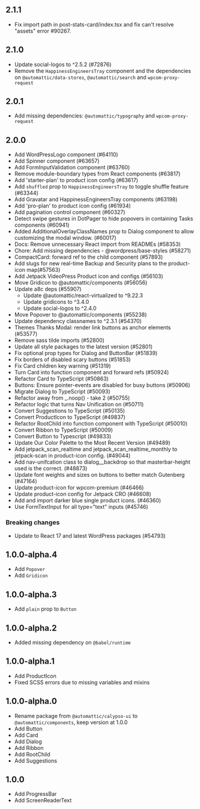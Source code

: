 ## 2.1.1

- Fix import path in post-stats-card/index.tsx and fix can't resolve "assets" error #90267.

## 2.1.0

- Update social-logos to ^2.5.2 (#72876)
- Remove the `HappinessEngineersTray` component and the dependencies on `@automattic/data-stores`, `@automattic/search` and `wpcom-proxy-request`

## 2.0.1

- Add missing dependencies: `@automattic/typography` and `wpcom-proxy-request`

## 2.0.0

- Add WordPressLogo component (#64110)
- Add Spinner component (#63657)
- Add FormInputValidation component (#63760)
- Remove module-boundary types from React components (#63817)
- Add 'starter-plan' to product icon config (#63617)
- Add `shuffled` prop to `HappinessEngineersTray` to toggle shuffle feature (#63344)
- Add Gravatar and HappinessEngineersTray components (#63198)
- Add 'pro-plan' to product icon config (#61934)
- Add pagination control component (#60327)
- Detect swipe gestures in DotPager to hide popovers in containing Tasks components (#60941)
- Added AdditionalOverlayClassNames prop to Dialog component to allow customizing the modal window. (#60017)
- Docs: Remove unnecessary React import from READMEs (#58353)
- Chore: Add missing dependencies - @wordpress/base-styles (#58271)
- CompactCard: forward ref to the child component (#57893)
- Add slugs for new real-time Backup and Security plans to the product-icon map(#57563)
- Add Jetpack VideoPress Product icon and configs (#56103)
- Move Gridicon to @automattic/components (#56056)
- Update a8c deps (#55907)
  - Update @automattic/react-virtualized to ^9.22.3
  - Update gridicons to ^3.4.0
  - Update social-logos to ^2.4.0
- Move Popover to @automattic/components (#55238)
- Update dependency classnames to ^2.3.1 (#54370)
- Themes Thanks Modal: render link buttons as anchor elements (#53577)
- Remove sass tilde imports (#52800)
- Update all style packages to the latest version (#52801)
- Fix optional prop types for Dialog and ButtonBar (#51839)
- Fix borders of disabled scary buttons (#51853)
- Fix Card children key warning (#51319)
- Turn Card into function component and forward refs (#50924)
- Refactor Card to TypeScript (#50863)
- Buttons: Ensure pointer-events are disabled for busy buttons (#50906)
- Migrate Dialog to TypeScript (#50093)
- Refactor away from \_.noop() - take 2 (#50755)
- Refactor logic that turns Nav Unification on (#50711)
- Convert Suggestions to TypeScript (#50135)
- Convert ProductIcon to TypeScript (#49837)
- Refactor RootChild into function component with TypeScript (#50010)
- Convert Ribbon to TypeScript (#50009)
- Convert Button to Typescript (#49833)
- Update Our Color Palette to the Most Recent Version (#49489)
- Add jetpack_scan_realtime and jetpack_scan_realtime_monthly to jetpack-scan in product-icon config. (#49044)
- Add nav-unifcation class to dialog\_\_backdrop so that masterbar-height used is the correct. (#48873)
- Update font weights and sizes on buttons to better match Gutenberg (#47164)
- Update product-icon for wpcom-premium (#46466)
- Update product-icon config for Jetpack CRO (#46608)
- Add and import darker blue single product icons. (#46360)
- Use FormTextInput for all type="text" inputs (#45746)

### Breaking changes

- Update to React 17 and latest WordPress packages (#54793)

## 1.0.0-alpha.4

- Add `Popover`
- Add `Gridicon`

## 1.0.0-alpha.3

- Add `plain` prop to `Button`

## 1.0.0-alpha.2

- Added missing dependency on `@babel/runtime`

## 1.0.0-alpha.1

- Add ProductIcon
- Fixed SCSS errors due to missing variables and mixins

## 1.0.0-alpha.0

- Rename package from `@automattic/calypso-ui` to `@automattic/components`, keep version at 1.0.0
- Add Button
- Add Card
- Add Dialog
- Add Ribbon
- Add RootChild
- Add Suggestions

## 1.0.0

- Add ProgressBar
- Add ScreenReaderText
